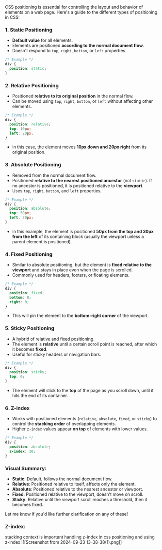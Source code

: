 CSS positioning is essential for controlling the layout and behavior of elements on a web page. Here's a guide to the different types of positioning in CSS:

### 1. **Static Positioning**
- **Default value** for all elements.
- Elements are positioned **according to the normal document flow**.
- Doesn't respond to `top`, `right`, `bottom`, or `left` properties.

```css
/* Example */
div {
  position: static;
}
```

### 2. **Relative Positioning**
- Positioned **relative to its original position** in the normal flow.
- Can be moved using `top`, `right`, `bottom`, or `left` without affecting other elements.

```css
/* Example */
div {
  position: relative;
  top: 10px;
  left: 20px;
}
```
- In this case, the element moves **10px down and 20px right** from its original position.

### 3. **Absolute Positioning**
- Removed from the normal document flow.
- Positioned **relative to the nearest positioned ancestor** (not `static`). If no ancestor is positioned, it is positioned relative to the **viewport**.
- Uses `top`, `right`, `bottom`, and `left` properties.

```css
/* Example */
div {
  position: absolute;
  top: 50px;
  left: 30px;
}
```
- In this example, the element is positioned **50px from the top and 30px from the left** of its containing block (usually the viewport unless a parent element is positioned).

### 4. **Fixed Positioning**
- Similar to absolute positioning, but the element is **fixed relative to the viewport** and stays in place even when the page is scrolled.
- Commonly used for headers, footers, or floating elements.

```css
/* Example */
div {
  position: fixed;
  bottom: 0;
  right: 0;
}
```
- This will pin the element to the **bottom-right corner** of the viewport.

### 5. **Sticky Positioning**
- A hybrid of relative and fixed positioning.
- The element is **relative** until a certain scroll point is reached, after which it becomes **fixed**.
- Useful for sticky headers or navigation bars.

```css
/* Example */
div {
  position: sticky;
  top: 0;
}
```
- The element will stick to the **top** of the page as you scroll down, until it hits the end of its container.

### 6. **Z-index**
- Works with positioned elements (`relative`, `absolute`, `fixed`, or `sticky`) to control the **stacking order** of overlapping elements.
- Higher `z-index` values appear **on top** of elements with lower values.

```css
/* Example */
div {
  position: absolute;
  z-index: 10;
}
```

### Visual Summary:
- **Static**: Default, follows the normal document flow.
- **Relative**: Positioned relative to itself, affects only the element.
- **Absolute**: Positioned relative to the nearest ancestor or viewport.
- **Fixed**: Positioned relative to the viewport, doesn't move on scroll.
- **Sticky**: Relative until the viewport scroll reaches a threshold, then it becomes fixed.

Let me know if you'd like further clarification on any of these!


### Z-index:

stacking context is important handling z-index in css positioning and using z-index
![[Screenshot from 2024-09-23 13-38-38(1).png]]

